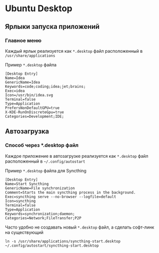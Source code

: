 # Ubuntu Desktop

## Ярлыки запуска приложений

### Главное меню
Каждый ярлык реализуется как `*.desktop` файл расположенный в `/usr/share/applications`

Пример `*.desktop` файла
```properties
[Desktop Entry]
Name=Idea
GenericName=Idea
Keywords=code;coding;idea;jet;brains;
Exec=idea
Icon=/usr/bin/idea.svg
Terminal=false
Type=Application
PrefersNonDefaultGPU=true
X-KDE-RunOnDiscreteGpu=true
Categories=Development;IDE;
```

## Автозагрузка

### Способ через *.desktop файл

Каждое приложение в автозагрузке реализуется как `*.desktop` файл расположенный в `~/.config/autostart`

Пример `*.desktop` файла для Syncthing
```properties
[Desktop Entry]
Name=Start Syncthing
GenericName=File synchronization
Comment=Starts the main syncthing process in the background.
Exec=syncthing serve --no-browser --logfile=default
Icon=syncthing
Terminal=false
Type=Application
Keywords=synchronization;daemon;
Categories=Network;FileTransfer;P2P
```

Часто удобно не создавать новый `*.desktop` файл, а сделать софт-линк на существующий

```shell
ln -s /usr/share/applications/syncthing-start.desktop ~/.config/autostart/syncthing-start.desktop
```